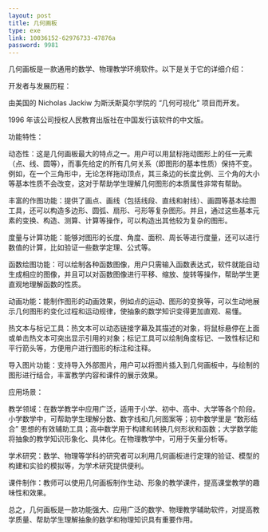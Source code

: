 ```yaml
---
layout: post
title: 几何画板
type: exe
link: 10036152-62976733-47876a
password: 9981
---
```


几何画板是一款通用的数学、物理教学环境软件。以下是关于它的详细介绍：

开发者与发展历程：

由美国的 Nicholas Jackiw 为斯沃斯莫尔学院的 “几何可视化” 项目而开发。

1996 年该公司授权人民教育出版社在中国发行该软件的中文版。

功能特性：

动态性：这是几何画板最大的特点之一。用户可以用鼠标拖动图形上的任一元素（点、线、圆等），而事先给定的所有几何关系（即图形的基本性质）保持不变。例如，在一个三角形中，无论怎样拖动顶点，其三条边的长度比例、三个角的大小等基本性质不会改变，这对于帮助学生理解几何图形的本质属性非常有帮助。

丰富的作图功能：提供了画点、画线（包括线段、直线和射线）、画圆等基本绘图工具，还可以构造多边形、圆弧、扇形、弓形等复杂图形。并且，通过这些基本元素的变换、构造、测算、计算等操作，可以构造出其他较为复杂的图形。

度量与计算功能：能够对图形的长度、角度、面积、周长等进行度量，还可以进行数值的计算，比如验证一些数学定理、公式等。

函数绘图功能：可以绘制各种函数图像，用户只需输入函数表达式，软件就能自动生成相应的图像，并且可以对函数图像进行平移、缩放、旋转等操作，帮助学生更直观地理解函数的性质。

动画功能：能制作图形的动画效果，例如点的运动、图形的变换等，可以生动地展示几何图形的变化过程和运动规律，使抽象的数学知识变得更加直观、易懂。

热文本与标记工具：热文本可以动态链接字幕及其描述的对象，将鼠标悬停在上面或单击热文本可突出显示引用的对象；标记工具可以绘制角度标记、一致性标记和平行箭头等，方便用户进行图形的标注和注释。

导入图片功能：支持导入外部图片，用户可以将图片插入到几何画板中，与绘制的图形进行结合，丰富教学内容和课件的展示效果。

应用场景：

教学领域：在数学教学中应用广泛，适用于小学、初中、高中、大学等各个阶段。小学数学中，可帮助学生理解分数、数字线和几何图案等；初中数学里是 “数形结合” 思想的有效辅助工具；高中数学用于构建和转换几何形状和函数；大学数学能将抽象的教学知识形象化、具体化。在物理教学中，可用于矢量分析等。

学术研究：数学、物理等学科的研究者可以利用几何画板进行定理的验证、模型的构建和实验的模拟等，为学术研究提供便利。

课件制作：教师可以使用几何画板制作生动、形象的教学课件，提高课堂教学的趣味性和效果。

总之，几何画板是一款功能强大、应用广泛的数学、物理教学辅助软件，对提高教学质量、帮助学生理解抽象的数学和物理知识具有重要作用。